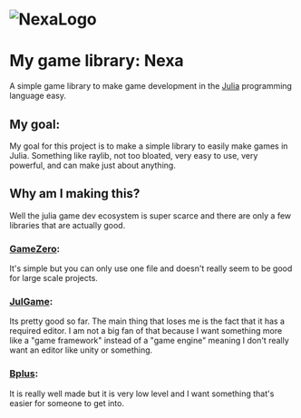 # ![NexaLogo](https://github.com/user-attachments/assets/71a0a6e6-d7de-4ff7-9505-4b8dd5d7ce3b)

# My game library: Nexa
A simple game library to make game development in the [Julia](https://julialang.org/) programming language easy. 

## My goal:
My goal for this project is to make a simple library to easily make games in Julia. Something like raylib, not too bloated, very easy to use, very powerful, and can make just about anything.

## Why am I making this? 
Well the julia game dev ecosystem is super scarce and there are only a few libraries that are actually good. 
### [GameZero](https://github.com/aviks/GameZero.jl):
It's simple but you can only use one file and doesn't really seem to be good for large scale projects. 
### [JulGame](https://github.com/Kyjor/JulGame.jl):
Its pretty good so far. The main thing that loses me is the fact that it has a required editor. I am not a big fan of that because I want something more like a "game framework" instead of a "game engine" meaning I don't really want an editor like unity or something. 
### [Bplus](https://github.com/heyx3/Bplus.jl):
It is really well made but it is very low level and I want something that's easier for someone to get into.
